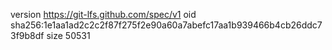 version https://git-lfs.github.com/spec/v1
oid sha256:1e1aa1ad2c2c2f87f275f2e90a60a7abefc17aa1b939466b4cb26ddc73f9b8df
size 50531
